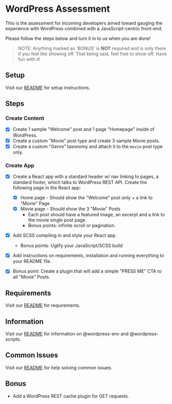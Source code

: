 # WordPress Assessment

This is the assessment for incoming developers aimed toward gauging the experience with WordPress combined with a JavaScript-centric front-end.

Please follow the steps below and turn it in to us when you are done!

> NOTE: Anything marked as 'BONUS' is **NOT** required and is only there if you feel like showing off. That being said, feel free to show off. Have fun with it!

## Setup

Visit our [README](../README.md#Setup) for setup instructions.

## Steps

### Create Content

- [x] Create 1 sample "Welcome" post and 1 page "Homepage" inside of WordPress.
- [x] Create a custom "Movie" post type and create 3 sample Movie posts.
- [x] Create a custom "Genre" taxonomy and attach it to the `movie` post type only.

### Create App
- [X] Create a React app with a standard header w/ nav linking to pages, a standard footer, which talks to WordPress REST API. Create the following page in the React app:
  - [X] Home page - Should show the "Welcome" post only + a link to "Movie" Page
  - [X] Movie page - Should show the 3 "Movie" Posts
    - Each post should have a featured image, an excerpt and a link to the movie single post page.
    - Bonus points: infinite scroll or pagination.
- [X] Add SCSS compiling in and style your React app.
  - Bonus points: Uglify your JavaScript/SCSS build
- [X] Add instructions on requirements, installation and running everything to your README file.
- [X] Bonus point: Create a plugin that will add a simple "PRESS ME" CTA to all "Movie" Posts.


## Requirements

Visit our [README](../README.md#Requirements) for requirements.

## Information

Visit our [README](../README.md#Information) for information on @wordpress-env and @wordpress-scripts.

## Common Issues

Visit our [README](../README.md#Common-Issues) for help solving common issues.

## Bonus

- Add a WordPress REST cache plugin for GET requests.
